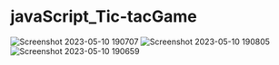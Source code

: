# javaScript_Tic-tacGame

![Screenshot 2023-05-10 190707](https://github.com/VaniAwasthi/javaScript_Tic-tacGame/assets/83571284/ce30921c-fb33-47e2-bd37-e526071c6bb7)
![Screenshot 2023-05-10 190805](https://github.com/VaniAwasthi/javaScript_Tic-tacGame/assets/83571284/dd4abd76-6103-4865-a7e1-45617d1b1877)
![Screenshot 2023-05-10 190659](https://github.com/VaniAwasthi/javaScript_Tic-tacGame/assets/83571284/eb57a74a-57cf-4376-b496-d1383066fabc)
